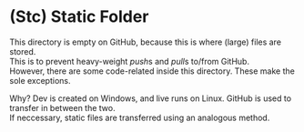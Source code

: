 # (Stc) Static Folder

This directory is empty on GitHub, because this is where (large) files are stored.<br>
This is to prevent heavy-weight *push*s and *pull*s to/from GitHub.<br>
However, there are some code-related inside this directory. These make the sole exceptions.

Why? Dev is created on Windows, and live runs on Linux. GitHub is used to transfer in between the two.<br>
If neccessary, static files are transferred using an analogous method.